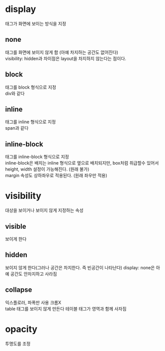 # display

태그가 화면에 보이는 방식을 지정

## none

태그를 화면에 보이지 않게 함 (아예 차지하는 공간도 없어진다)  
visibility: hidden과 차이점은 layout을 차지하지 않는다는 점이다.

## block

태그를 block 형식으로 지정  
div와 같다

## inline

태그를 inline 형식으로 지정  
span과 같다

## inline-block

태그를 inline-block 형식으로 지정  
inline-block은 배치는 inline 형식으로 옆으로 배치되지만, box처럼 취급할수 있어서  
height, width 설정이 가능해진다. (원래 불가)  
margin 속성도 상하좌우로 적용된다. (원래 좌우만 적용)

# visibility

대상을 보이거나 보이지 않게 지정하는 속성

## visible

보이게 한다

## hidden

보이지 않게 한다(그러나 공간은 차지한다. 즉 빈공간이 나타난다)
display: none은 아예 공간도 안차지하고 사라짐

## collapse

익스플로러, 파폭만 사용 크롬X  
table 태그를 보이지 않게 만든다
테이블 태그가 영역과 함께 사자짐

# opacity

투명도를 조정
